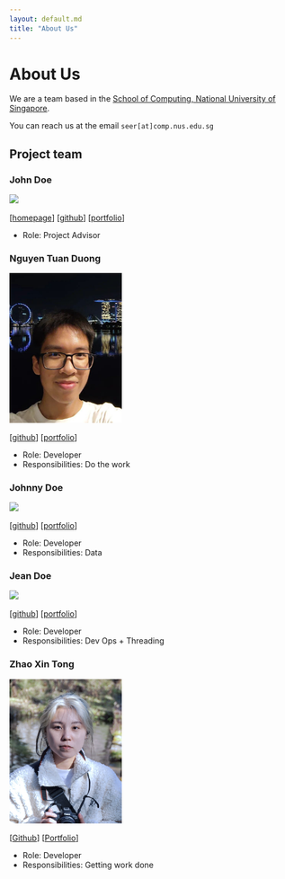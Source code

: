 ```yaml
---
layout: default.md
title: "About Us"
---
```


# About Us

We are a team based in the [School of Computing, National University of Singapore](http://www.comp.nus.edu.sg).

You can reach us at the email `seer[at]comp.nus.edu.sg`

## Project team

### John Doe

<img src="images/johndoe.png" width="200px">

[[homepage](http://www.comp.nus.edu.sg/~damithch)]
[[github](https://github.com/johndoe)]
[[portfolio](team/johndoe.md)]

* Role: Project Advisor

### Nguyen Tuan Duong

<img src="images/tuanduong18.png" width="200px">

[[github](http://github.com/tuanduong18)]
[[portfolio](team/tuanduong18.md)]

* Role: Developer
* Responsibilities: Do the work

### Johnny Doe

<img src="images/johndoe.png" width="200px">

[[github](http://github.com/johndoe)] [[portfolio](team/johndoe.md)]

* Role: Developer
* Responsibilities: Data

### Jean Doe

<img src="images/johndoe.png" width="200px">

[[github](http://github.com/johndoe)]
[[portfolio](team/johndoe.md)]

* Role: Developer
* Responsibilities: Dev Ops + Threading

### Zhao Xin Tong

<img src="images/landonzhao.png" width="200px">

[[Github](http://github.com/landonzhao)]
[[Portfolio](team/landonzhao.md)]

* Role: Developer
* Responsibilities: Getting work done
